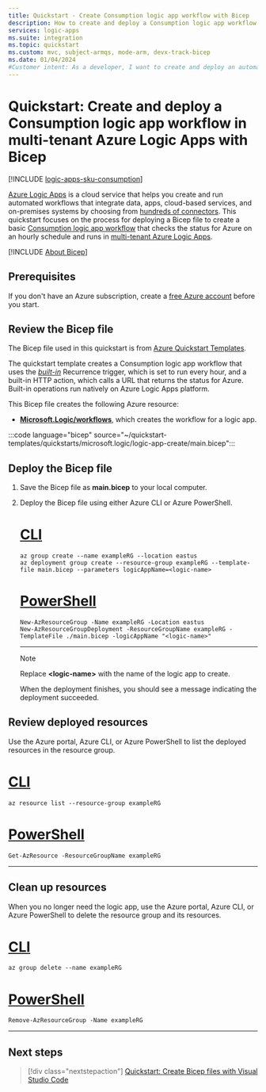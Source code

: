 ```yaml
---
title: Quickstart - Create Consumption logic app workflow with Bicep
description: How to create and deploy a Consumption logic app workflow with Bicep.
services: logic-apps
ms.suite: integration
ms.topic: quickstart
ms.custom: mvc, subject-armqs, mode-arm, devx-track-bicep
ms.date: 01/04/2024
#Customer intent: As a developer, I want to create and deploy an automated workflow in multi-tenant Azure Logic Apps with Bicep.
---
```


# Quickstart: Create and deploy a Consumption logic app workflow in multi-tenant Azure Logic Apps with Bicep

[!INCLUDE [logic-apps-sku-consumption](~/reusable-content/ce-skilling/azure/includes/logic-apps-sku-consumption.md)]

[Azure Logic Apps](logic-apps-overview.md) is a cloud service that helps you create and run automated workflows that integrate data, apps, cloud-based services, and on-premises systems by choosing from [hundreds of connectors](/connectors/connector-reference/connector-reference-logicapps-connectors). This quickstart focuses on the process for deploying a Bicep file to create a basic [Consumption logic app workflow](logic-apps-overview.md#resource-environment-differences) that checks the status for Azure on an hourly schedule and runs in [multi-tenant Azure Logic Apps](logic-apps-overview.md#resource-environment-differences).

[!INCLUDE [About Bicep](~/reusable-content/ce-skilling/azure/includes/resource-manager-quickstart-bicep-introduction.md)]

## Prerequisites

If you don't have an Azure subscription, create a [free Azure account](https://azure.microsoft.com/free/?WT.mc_id=A261C142F) before you start.

## Review the Bicep file

The Bicep file used in this quickstart is from [Azure Quickstart Templates](https://github.com/Azure/azure-quickstart-templates/blob/master/quickstarts/microsoft.logic/logic-app-create/main.bicep).

The quickstart template creates a Consumption logic app workflow that uses the [*built-in*](../connectors/built-in.md) Recurrence trigger, which is set to run every hour, and a built-in HTTP action, which calls a URL that returns the status for Azure. Built-in operations run natively on Azure Logic Apps platform.

This Bicep file creates the following Azure resource:

* [**Microsoft.Logic/workflows**](/azure/templates/microsoft.logic/workflows), which creates the workflow for a logic app.

:::code language="bicep" source="~/quickstart-templates/quickstarts/microsoft.logic/logic-app-create/main.bicep":::

## Deploy the Bicep file

1. Save the Bicep file as **main.bicep** to your local computer.
1. Deploy the Bicep file using either Azure CLI or Azure PowerShell.

   # [CLI](#tab/CLI)

   ```azurecli
   az group create --name exampleRG --location eastus
   az deployment group create --resource-group exampleRG --template-file main.bicep --parameters logicAppName=<logic-name>
   ```

   # [PowerShell](#tab/PowerShell)

   ```azurepowershell
   New-AzResourceGroup -Name exampleRG -Location eastus
   New-AzResourceGroupDeployment -ResourceGroupName exampleRG -TemplateFile ./main.bicep -logicAppName "<logic-name>"
   ```

   ---

   > [!NOTE]
   > Replace **\<logic-name\>** with the name of the logic app to create.

   When the deployment finishes, you should see a message indicating the deployment succeeded.

## Review deployed resources

Use the Azure portal, Azure CLI, or Azure PowerShell to list the deployed resources in the resource group.

# [CLI](#tab/CLI)

```azurecli-interactive
az resource list --resource-group exampleRG
```

# [PowerShell](#tab/PowerShell)

```azurepowershell-interactive
Get-AzResource -ResourceGroupName exampleRG
```

---

## Clean up resources

When you no longer need the logic app, use the Azure portal, Azure CLI, or Azure PowerShell to delete the resource group and its resources.

# [CLI](#tab/CLI)

```azurecli-interactive
az group delete --name exampleRG
```

# [PowerShell](#tab/PowerShell)

```azurepowershell-interactive
Remove-AzResourceGroup -Name exampleRG
```

---

## Next steps

> [!div class="nextstepaction"]
> [Quickstart: Create Bicep files with Visual Studio Code](../azure-resource-manager/bicep/quickstart-create-bicep-use-visual-studio-code.md)
